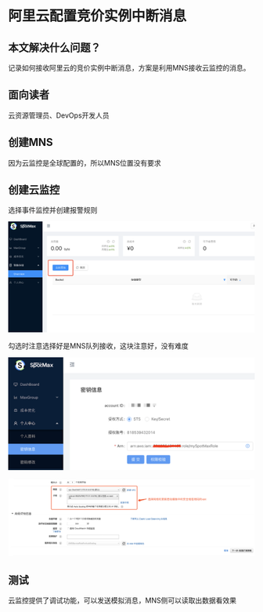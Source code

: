 # 阿里云配置竞价实例中断消息

## 本文解决什么问题？

记录如何接收阿里云的竞价实例中断消息，方案是利用MNS接收云监控的消息。

## 面向读者

云资源管理员、DevOps开发人员

## 创建MNS

因为云监控是全球配置的，所以MNS位置没有要求

## 创建云监控

选择事件监控并创建报警规则

![](../.gitbook/assets/image%20%2839%29.png)

勾选时注意选择好是MNS队列接收，这块注意好，没有难度

![](../.gitbook/assets/image%20%2840%29.png)

![](../.gitbook/assets/image%20%285%29.png)

## 测试

云监控提供了调试功能，可以发送模拟消息，MNS侧可以读取出数据看效果



